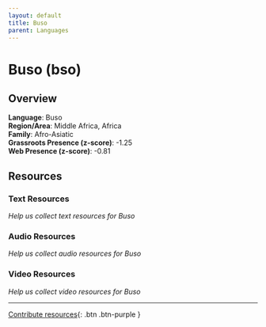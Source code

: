 ```yaml
---
layout: default
title: Buso
parent: Languages
---
```


# Buso (bso)

## Overview

**Language**: Buso  
**Region/Area**: Middle Africa, Africa  
**Family**: Afro-Asiatic  
**Grassroots Presence (z-score)**: -1.25  
**Web Presence (z-score)**: -0.81  

## Resources

### Text Resources
*Help us collect text resources for Buso*

### Audio Resources
*Help us collect audio resources for Buso*

### Video Resources
*Help us collect video resources for Buso*

---

[Contribute resources](https://forms.office.com/e/1SfLJx3u1r){: .btn .btn-purple }
